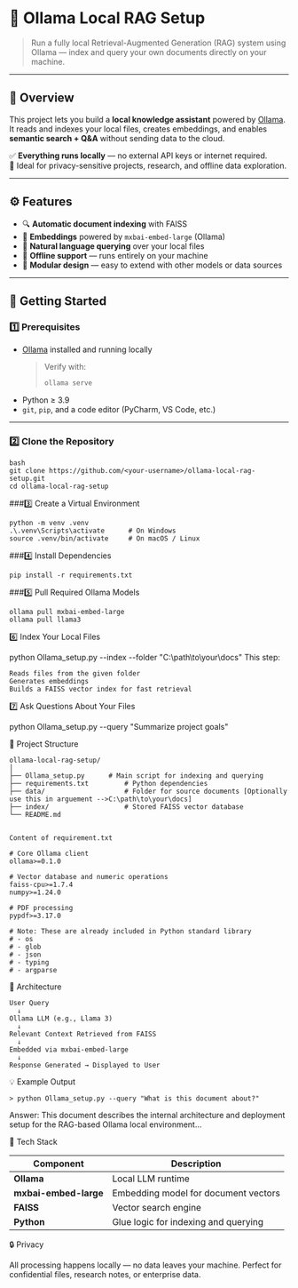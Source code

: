 # 🧠 Ollama Local RAG Setup
> Run a fully local Retrieval-Augmented Generation (RAG) system using Ollama — index and query your own documents directly on your machine.

---

## 📘 Overview
This project lets you build a **local knowledge assistant** powered by [Ollama](https://ollama.ai/).  
It reads and indexes your local files, creates embeddings, and enables **semantic search + Q&A** without sending data to the cloud.

✅ **Everything runs locally** — no external API keys or internet required.  
🧩 Ideal for privacy-sensitive projects, research, and offline data exploration.

---

## ⚙️ Features
- 🔍 **Automatic document indexing** with FAISS
- 🧬 **Embeddings** powered by `mxbai-embed-large` (Ollama)
- 💬 **Natural language querying** over your local files
- 💾 **Offline support** — runs entirely on your machine
- 🧰 **Modular design** — easy to extend with other models or data sources

---

## 🚀 Getting Started

### 1️⃣ Prerequisites
- [Ollama](https://ollama.ai/download) installed and running locally  
  > Verify with:
  > ```bash
  > ollama serve
  > ```
- Python ≥ 3.9
- `git`, `pip`, and a code editor (PyCharm, VS Code, etc.)
  

---

### 2️⃣ Clone the Repository
    bash
    git clone https://github.com/<your-username>/ollama-local-rag-setup.git
    cd ollama-local-rag-setup

###3️⃣ Create a Virtual Environment

    python -m venv .venv
    .\.venv\Scripts\activate      # On Windows
    source .venv/bin/activate     # On macOS / Linux

###4️⃣ Install Dependencies

    pip install -r requirements.txt

###5️⃣ Pull Required Ollama Models

    ollama pull mxbai-embed-large
    ollama pull llama3

6️⃣ Index Your Local Files

python Ollama_setup.py --index --folder "C:\path\to\your\docs"
  This step:

    Reads files from the given folder
    Generates embeddings
    Builds a FAISS vector index for fast retrieval
7️⃣ Ask Questions About Your Files

python Ollama_setup.py --query "Summarize project goals"

📂 Project Structure

    ollama-local-rag-setup/
    │
    ├── Ollama_setup.py      # Main script for indexing and querying
    ├── requirements.txt         # Python dependencies
    ├── data/                    # Folder for source documents [Optionally use this in arguement -->C:\path\to\your\docs]
    ├── index/                   # Stored FAISS vector database
    └── README.md


    Content of requirement.txt

    # Core Ollama client
    ollama>=0.1.0
    
    # Vector database and numeric operations
    faiss-cpu>=1.7.4
    numpy>=1.24.0

    # PDF processing
    pypdf>=3.17.0

    # Note: These are already included in Python standard library
    # - os
    # - glob
    # - json
    # - typing
    # - argparse

🧩 Architecture

    User Query
      ↓
    Ollama LLM (e.g., Llama 3)
      ↓
    Relevant Context Retrieved from FAISS
      ↓
    Embedded via mxbai-embed-large
      ↓
    Response Generated → Displayed to User


💡 Example Output

    > python Ollama_setup.py --query "What is this document about?"

Answer:
This document describes the internal architecture and deployment setup
for the RAG-based Ollama local environment...

🧰 Tech Stack

| Component             | Description                          |
| --------------------- | ------------------------------------ |
| **Ollama**            | Local LLM runtime                    |
| **mxbai-embed-large** | Embedding model for document vectors |
| **FAISS**             | Vector search engine                 |
| **Python**            | Glue logic for indexing and querying |


🔒 Privacy

All processing happens locally — no data leaves your machine.
Perfect for confidential files, research notes, or enterprise data.
